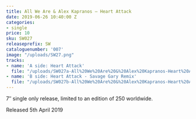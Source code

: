 ```yaml
---
title: All We Are & Alex Kapranos – Heart Attack
date: 2019-06-26 10:40:00 Z
categories:
- single
price: 10
sku: SW027
releaseprefix: SW
cataloguenumber: '007'
image: "/uploads/SW27.png"
tracks:
- name: 'A side: Heart Attack'
  file: "/uploads/SW027a-All%20We%20Are%20&%20Alex%20Kapranos-Heart%20Attack.mp3"
- name: 'B side: Heart Attack - Savage Gary Remix'
  file: "/uploads/SW027b-All%20We%20Are%20&%20Alex%20Kapranos-Heart%20Attack-Savage%20Gary%20Remix.mp3"
---
```


7″ single only release, limited to an edition of 250 worldwide.

Released 5th April 2019